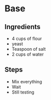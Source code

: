 # Base

## Ingredients
- 4 cups of flour
- yeast
- Teaspoon of salt
- 2 cups of water

## Steps
- Mix everything
- Wait
- Still testing

